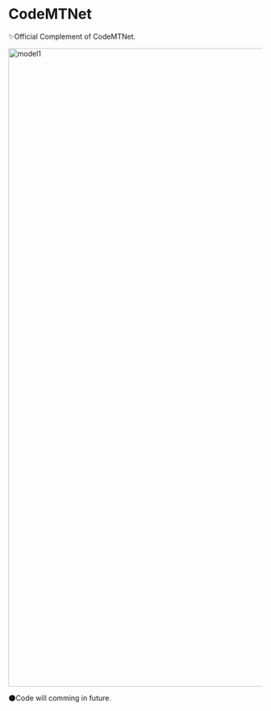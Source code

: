 # CodeMTNet
:sparkles:Official Complement of CodeMTNet.

<img width="1264" alt="model1" src="https://github.com/user-attachments/assets/5f699531-0396-41ba-86e2-1176599f22cc">

:new_moon:Code will comming in future.
